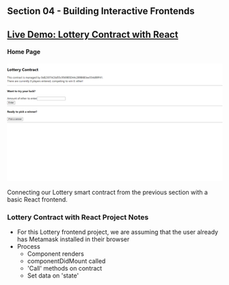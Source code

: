 ## Section 04 - Building Interactive Frontends

## [Live Demo: Lottery Contract with React](https://replit.com/@gdbecker/Ethereum-Project-03-Lottery-with-React)

#### Home Page

!["HomePage"](./HomePage.png)

Connecting our Lottery smart contract from the previous section with a basic React frontend.

### Lottery Contract with React Project Notes
- For this Lottery frontend project, we are assuming that the user already has Metamask installed in their browser
- Process
  - Component renders
  - componentDidMount called
  - 'Call' methods on contract
  - Set data on 'state'